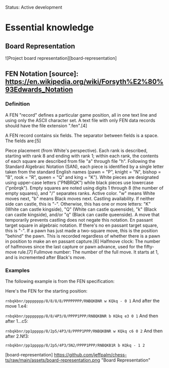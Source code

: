 Status: Active development

# Essential knowledge

## Board Representation
![Project board representation][board-representation]

## FEN Notation [source]: https://en.wikipedia.org/wiki/Forsyth%E2%80%93Edwards_Notation
### Definition
A FEN "record" defines a particular game position, all in one text line and using only the ASCII character set. A text file with only FEN data records should have the file extension ".fen".[4]

A FEN record contains six fields. The separator between fields is a space. The fields are:[5]

Piece placement (from White's perspective). Each rank is described, starting with rank 8 and ending with rank 1; within each rank, the contents of each square are described from file "a" through file "h". Following the Standard Algebraic Notation (SAN), each piece is identified by a single letter taken from the standard English names (pawn = "P", knight = "N", bishop = "B", rook = "R", queen = "Q" and king = "K"). White pieces are designated using upper-case letters ("PNBRQK") while black pieces use lowercase ("pnbrqk"). Empty squares are noted using digits 1 through 8 (the number of empty squares), and "/" separates ranks.
Active color. "w" means White moves next, "b" means Black moves next.
Castling availability. If neither side can castle, this is "-". Otherwise, this has one or more letters: "K" (White can castle kingside), "Q" (White can castle queenside), "k" (Black can castle kingside), and/or "q" (Black can castle queenside). A move that temporarily prevents castling does not negate this notation.
En passant target square in algebraic notation. If there's no en passant target square, this is "-". If a pawn has just made a two-square move, this is the position "behind" the pawn. This is recorded regardless of whether there is a pawn in position to make an en passant capture.[6]
Halfmove clock: The number of halfmoves since the last capture or pawn advance, used for the fifty-move rule.[7]
Fullmove number: The number of the full move. It starts at 1, and is incremented after Black's move.
### Examples
The following example is from the FEN specification:

Here's the FEN for the starting position:

```rnbqkbnr/pppppppp/8/8/8/8/PPPPPPPP/RNBQKBNR w KQkq - 0 1```
And after the move 1.e4:

```rnbqkbnr/pppppppp/8/8/4P3/8/PPPP1PPP/RNBQKBNR b KQkq e3 0 1```
And then after 1...c5:

```rnbqkbnr/pp1ppppp/8/2p5/4P3/8/PPPP1PPP/RNBQKBNR w KQkq c6 0 2```
And then after 2.Nf3:

```rnbqkbnr/pp1ppppp/8/2p5/4P3/5N2/PPPP1PPP/RNBQKB1R b KQkq - 1 2```


[board-representation] https://github.com/jeffpalm/chess-ts/raw/main/assets/board-representation.png "Board Representation"